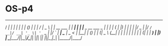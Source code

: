 # OS-p4
   _____       _     _          _               _     _ _      _____ ____  
  / ____|     | |   | |        | |             (_)   | | |    / ____|  _ \ 
 | |  __  ___ | | __| |___  ___| |__  _ __ ___  _  __| | |_  | (___ | |_) |
 | | |_ |/ _ \| |/ _` / __|/ __| '_ \| '_ ` _ \| |/ _` | __|  \___ \|  _ < 
 | |__| | (_) | | (_| \__ \ (__| | | | | | | | | | (_| | |_   ____) | |_) |
  \_____|\___/|_|\__,_|___/\___|_| |_|_| |_| |_|_|\__,_|\__| |_____/|____/ 
                                                                           
